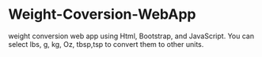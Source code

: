 # Weight-Coversion-WebApp
weight conversion web app using Html, Bootstrap, and JavaScript. You can select lbs, g, kg, Oz, tbsp,tsp to convert them to other units. 
